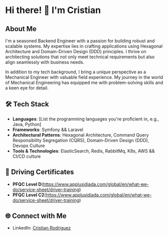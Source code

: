 # Hi there! 👋 I'm Cristian

## About Me

I'm a seasoned Backend Engineer with a passion for building robust and scalable systems. My expertise lies in crafting applications using Hexagonal Architecture and Domain-Driven Design (DDD) principles. I thrive on architecting solutions that not only meet technical requirements but also align seamlessly with business needs.

In addition to my tech background, I bring a unique perspective as a Mechanical Engineer with valuable field experience. My journey in the world of Mechanical Engineering has equipped me with problem-solving skills and a keen eye for detail.

## 🛠️ Tech Stack

- **Languages**: [List the programming languages you're proficient in, e.g., Java, Python]
- **Frameworks**: Symfony && Laravel
- **Architectural Patterns**: Hexagonal Architecture, Command Query Responsibility Segregation (CQRS), Domain-Driven Design (DDD), Devops Culture
- **Tools & Technologies**: ElasticSearch, Redis, RabbitMq, K8s, AWS && CI/CD culture

## 🚗 Driving Certificates

- **PFQC Level D**(https://www.applusidiada.com/global/en/what-we-do/service-sheet/driver-training)
- **PFQC Level C2**(https://www.applusidiada.com/global/en/what-we-do/service-sheet/driver-training)

## 🌐 Connect with Me

- LinkedIn: [Cristian Rodriguez]([https://www.linkedin.com/in/yourprofile/](https://www.linkedin.com/in/cristian-rodriguez-crespo/))
